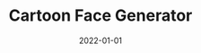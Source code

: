 ---
title: Cartoon Face Generator
summary: Write about your project here...
tags:
  - '*'
date: 2022-01-01
external_link: http://github.com
---